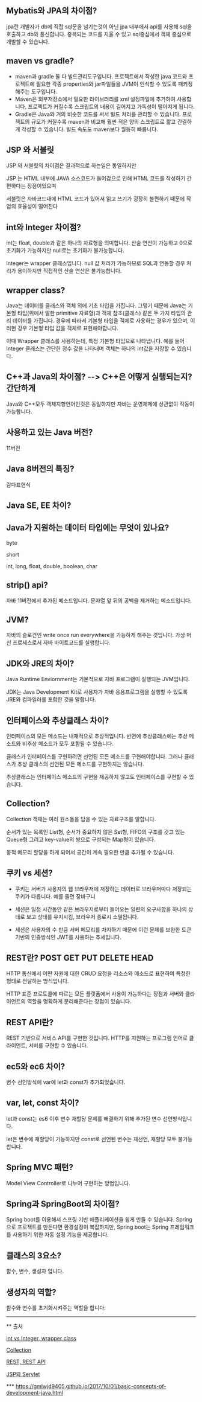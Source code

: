 ## **Mybatis와 JPA의 차이점?**

jpa란 개발자가 db에 직접 sql문을 넘기는것이 아닌 jpa 내부에서 api를 사용해 sql을 호출하고 db와 통신합니다. 중복되는 코드를 지울 수 있고 sql중심에서 객체 중심으로 개발할 수 있습니다.

## maven vs gradle?

- maven과 gradle 둘 다 빌드관리도구입니다. 프로젝트에서 작성한 java 코드와 프로젝트에 필요한 각종 properties와 jar파일들을 JVM이 인식할 수 있도록 패키징해주는 도구입니다.
- Maven은 외부저장소에서 필요한 라이브러리를 xml 설정파일에 추가하여 사용합니다. 프로젝트가 커질수록 스크립트의 내용이 길어지고 가독성이 떨어지게 됩니다.
- Gradle은 Java와 거의 비슷한 코드를 써서 빌드 처리를 관리할 수 있습니다. 프로젝트의 규모가 커질수록 maven과 비교해 훨씬 적은 양의 스크립트로 짧고 간결하게 작성할 수 있습니다. 빌드 속도도 maven보다 월등히 빠릅니다.

## **JSP 와 서블릿** 

JSP 와 서블릿의 차이점은 결과적으로 하는일은 동일하지만 

JSP 는 HTML 내부에 JAVA 소스코드가 들어감으로 인해 HTML 코드를 작성하기 간편하다는 장점이있으며

서블릿은 자바코드내에 HTML 코드가 있어서 읽고 쓰기가 굉장히 불편하기 때문에 작업의 효율성이 떨어진다



## **int와 Integer 차이점?**

int는 float, double과 같은 하나의 자료형을 의미합니다. 산술 연산이 가능하고 0으로 초기화가 가능하지만 null로는 초기화가 불가능합니다.

Integer는 wrapper 클래스입니다. null 값 처리가 가능하므로 SQL과 연동할 경우 처리가 용이하지만 직접적인 산술 연산은 불가능합니다.

## **wrapper class?**

Java는 데이터를 클래스와 객체 외에 기초 타입을 가집니다. 그렇기 때문에 Java는 기본형 타입(위에서 말한 primitive 자료형)과 객체 참조(클래스) 같은 두 가지 타입의 관리 데이터를 가집니다. 경우에 따라서 기본형 타입을 객체로 사용하는 경우가 있으며, 이러현 강우 기본형 타입 값을 객체로 표현해야합니다.

이때 Wrapper 클래스를 사용하는데, 특정 기본형 타입으로 나타냅니다. 예를 들어 Integer 클래스는 간단한 정수 값을 나타내며 객체는 하나의 int값을 저장할 수 있습니다.



## **C++과 Java의 차이점? -->  C++은 어떻게 실행되는지? 간단하게**

Java와 C++모두 객체지향언어인것은 동일하지만 자바는 운영체제에 상관없이 작동이 가능합니다.

## **사용하고 있는 Java 버전?**

11버전

## **Java 8버전의 특징?**

람다표현식

## Java SE, EE 차이?



## **Java가 지원하는 데이터 타입에는 무엇이 있나요?**

byte

short

int, long, float, double, boolean, char

## **strip() api?**

자바 11버전에서 추가된 메소드입니다. 문자열 앞 뒤의 공백을 제거하는 메소드입니다.

## **JVM?**

자바의 슬로건인 write once run everywhere을 가능하게 해주는 것입니다. 가상 머신 프로세스로서 자바 바이트코드를 실행합니다.

## **JDK와 JRE의 차이?**

Java Runtime Enviornment는 기본적으로 자바 프로그램이 실행되는 JVM입니다.

JDK는 Java Development Kit로 사용자가 자바 응용프로그램을 실행할 수 있도록 JRE와 컴파일러를 포함한 것을 말합니다.

## **인터페이스와 추상클래스 차이?**

인터페이스의 모든 메소드는 내재적으로 추상적입니다. 반면에 추상클래스에는 추상 메소드와 비추상 메소드가 모두 포함될 수 있습니다.

클래스가 인터페이스를 구현하려면 선언된 모든 메소드를 구현해야합니다. 그러나 클래스가 추상 클래스의 선언된 모든 메소드를 구현하지는 않습니다.

추상클래스는 인터페이스 메소드의 구현을 제공하지 않고도 인터페이스를 구현할 수 있습니다.

## **Collection?**

Collection 객체는 여러 원소들을 담을 수 있는 자료구조를 말합니다.

순서가 있는 목록인 List형, 순서가 중요하지 않은 Set형, FIFO의 구조를 갖고 있는 Queue형 그리고 key-value의 쌍으로 구성되는 Map형이 있습니다.

동적 메모리 할당을 하게 되어서 공간이 계속 필요한 만큼 추가될 수 있습니다.

## 쿠키 vs 세션? 

- 쿠키는 서버가 사용자의 웹 브라우저에 저장하는 데이터로 브라우저마다 저장되는 쿠키가 다릅니다. 예를 들면 장바구니

- 세션은 일정 시간동안 같은 브라우저로부터 들어오는 일련의 요구사항을 하나의 상태로 보고 상태를 유지시킴, 브라우저 종료시 소멸됩니다.

- 세션은 사용자의 수 만큼 서버 메모리를 차지하기 때문에 이런 문제를 보완한 토큰 기반의 인증방식인 JWT를 사용하는 추세입니다.

## **REST란?** **POST GET PUT DELETE HEAD**

HTTP 통신에서 어떤 자원에 대한 CRUD 요청을 리소스와 메소드로 표현하여 특정한 형태로 전달하는 방식입니다.

HTTP 표준 프로토콜에 따르는 모든 플랫폼에서 사용이 가능하다는 장점과 서버와 클라이언트의 역할을 명확하게 분리해준다는 장점이 있습니다.

## **REST API란?**

REST 기반으로 서비스 API를 구현한 것입니다. HTTP를 지원하는 프로그램 언어로 클라이언트, 서버를 구현할 수 있습니다.

## **ec5와 ec6 차이?**

변수 선언방식에 var에 let과 const가 추가되었습니다.

## **var, let, const 차이?**

let과 const는 es6 이후 변수 재할당 문제를 해결하기 위해 추가된 변수 선언방식입니다.

let은 변수에 재할당이 가능하지만 const로 선언된 변수는 재선언, 재할당 모두 불가능합니다.

## **Spring MVC 패턴?**

Model View Controller로 나누어 구현하는 방법입니다.

## **Spring과 SpringBoot의 차이점?**

Spring boot를 이용해서 스프링 기반 애플리케이션을 쉽게 만들 수 있습니다. Spring으로 프로젝트를 만든다면 환경설정이 복잡하지만, Spring boot는 Spring 프레임워크를 사용하기 위한 자동 설정 기능을 제공합니다.

## **클래스의 3요소?**

함수, 변수, 생성자 입니다.

## **생성자의 역할?**

함수와 변수를 초기화시켜주는 역할을 합니다.



------

** 출처

[int vs Integer, wrapper class](https://growinglastcanyon.tistory.com/6)

[Collection](https://www.crocus.co.kr/1553)

[REST, REST API](https://gmlwjd9405.github.io/2018/09/21/rest-and-restful.html)

[JSP와 Servlet](https://javacpro.tistory.com/43)

*** https://gmlwjd9405.github.io/2017/10/01/basic-concepts-of-development-java.html

 

